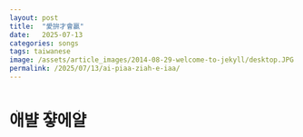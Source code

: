 ```yaml
---
layout: post
title:  "愛拚才會贏"
date:   2025-07-13
categories: songs
tags: taiwanese
image: /assets/article_images/2014-08-29-welcome-to-jekyll/desktop.JPG
permalink: /2025/07/13/ai-piaa-ziah-e-iaa/
---
```


# <ruby>애<rt>ˎ</rt></ruby>뱔 <ruby>쟣<rt>ꞈ</rt></ruby>에<ruby>얄<rt>ˏ</rt></ruby>
